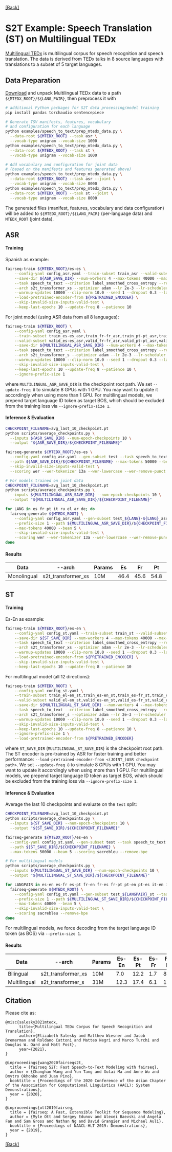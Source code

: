 [[Back]](..)

# S2T Example: Speech Translation (ST) on Multilingual TEDx

[Multilingual TEDx]() is multilingual corpus for speech recognition and 
speech translation. The data is derived from TEDx talks in 8 source languages 
with translations to a subset of 5 target languages. 

## Data Preparation
[Download](http://openslr.org/100/) and unpack Multilingual TEDx data to a path
`${MTEDX_ROOT}/${LANG_PAIR}`, then preprocess it with
```bash
# additional Python packages for S2T data processing/model training
pip install pandas torchaudio sentencepiece

# Generate TSV manifests, features, vocabulary
# and configuration for each language
python examples/speech_to_text/prep_mtedx_data.py \
  --data-root ${MTEDX_ROOT} --task asr \
  --vocab-type unigram --vocab-size 1000
python examples/speech_to_text/prep_mtedx_data.py \
  --data-root ${MTEDX_ROOT} --task st \
  --vocab-type unigram --vocab-size 1000

# Add vocabulary and configuration for joint data
# (based on the manifests and features generated above)
python examples/speech_to_text/prep_mtedx_data.py \
  --data-root ${MTEDX_ROOT} --task asr --joint \
  --vocab-type unigram --vocab-size 8000
python examples/speech_to_text/prep_mtedx_data.py \
  --data-root ${MTEDX_ROOT} --task st --joint \
  --vocab-type unigram --vocab-size 8000
```
The generated files (manifest, features, vocabulary and data configuration) will be added to
`${MTEDX_ROOT}/${LANG_PAIR}` (per-language data) and `MTEDX_ROOT` (joint data).


## ASR
#### Training
Spanish as example:
```bash
fairseq-train ${MTEDX_ROOT}/es-es \
    --config-yaml config_asr.yaml --train-subset train_asr --valid-subset valid_asr \
    --save-dir ${ASR_SAVE_DIR} --num-workers 4 --max-tokens 40000 --max-epoch 200 \
    --task speech_to_text --criterion label_smoothed_cross_entropy --report-accuracy \
    --arch s2t_transformer_xs --optimizer adam --lr 2e-3 --lr-scheduler inverse_sqrt \
    --warmup-updates 10000 --clip-norm 10.0 --seed 1 --dropout 0.3 --label-smoothing 0.1 \
    --load-pretrained-encoder-from ${PRETRAINED_ENCODER} \
    --skip-invalid-size-inputs-valid-test \
    --keep-last-epochs 10 --update-freq 8 --patience 10
```
For joint model (using ASR data from all 8 languages):
```bash
fairseq-train ${MTEDX_ROOT} \
    --config-yaml config_asr.yaml \
    --train-subset train_es-es_asr,train_fr-fr_asr,train_pt-pt_asr,train_it-it_asr,train_ru-ru_asr,train_el-el_asr,train_ar-ar_asr,train_de-de_asr \
    --valid-subset valid_es-es_asr,valid_fr-fr_asr,valid_pt-pt_asr,valid_it-it_asr,valid_ru-ru_asr,valid_el-el_asr,valid_ar-ar_asr,valid_de-de_asr \
    --save-dir ${MULTILINGUAL_ASR_SAVE_DIR} --num-workers 4 --max-tokens 40000 --max-epoch 200 \
    --task speech_to_text --criterion label_smoothed_cross_entropy --report-accuracy \
    --arch s2t_transformer_s --optimizer adam --lr 2e-3 --lr-scheduler inverse_sqrt \
    --warmup-updates 10000 --clip-norm 10.0 --seed 1 --dropout 0.3 --label-smoothing 0.1 \
    --skip-invalid-size-inputs-valid-test \
    --keep-last-epochs 10 --update-freq 8 --patience 10 \
    --ignore-prefix-size 1
```
where `MULTILINGUAL_ASR_SAVE_DIR` is the checkpoint root path. We set `--update-freq 8` to simulate 8 GPUs
with 1 GPU. You may want to update it accordingly when using more than 1 GPU.
For multilingual models, we prepend target language ID token as target BOS, which should be excluded from
the training loss via `--ignore-prefix-size 1`.

#### Inference & Evaluation
```bash
CHECKPOINT_FILENAME=avg_last_10_checkpoint.pt
python scripts/average_checkpoints.py \
  --inputs ${ASR_SAVE_DIR} --num-epoch-checkpoints 10 \
  --output "${ASR_SAVE_DIR}/${CHECKPOINT_FILENAME}"

fairseq-generate ${MTEDX_ROOT}/es-es \
  --config-yaml config_asr.yaml --gen-subset test --task speech_to_text \
  --path ${ASR_SAVE_DIR}/${CHECKPOINT_FILENAME} --max-tokens 50000 --beam 5 \
  --skip-invalid-size-inputs-valid-test \
  --scoring wer --wer-tokenizer 13a --wer-lowercase --wer-remove-punct --remove-bpe

# For models trained on joint data
CHECKPOINT_FILENAME=avg_last_10_checkpoint.pt
python scripts/average_checkpoints.py \
  --inputs ${MULTILINGUAL_ASR_SAVE_DIR} --num-epoch-checkpoints 10 \
  --output "${MULTILINGUAL_ASR_SAVE_DIR}/${CHECKPOINT_FILENAME}"

for LANG in es fr pt it ru el ar de; do
  fairseq-generate ${MTEDX_ROOT} \
    --config-yaml config_asr.yaml --gen-subset test_${LANG}-${LANG}_asr --task speech_to_text \
    --prefix-size 1 --path ${MULTILINGUAL_ASR_SAVE_DIR}/${CHECKPOINT_FILENAME} \
    --max-tokens 40000 --beam 5 \
    --skip-invalid-size-inputs-valid-test \
    --scoring wer --wer-tokenizer 13a --wer-lowercase --wer-remove-punct --remove-bpe
done
```
#### Results
| Data         | --arch             | Params |  Es  |  Fr  |  Pt  |  It  |  Ru  |   El  |   Ar  |   De  |
|--------------|--------------------|--------|------|------|------|------|------|-------|-------|-------|
| Monolingual  | s2t_transformer_xs |    10M | 46.4 | 45.6 | 54.8 | 48.0 | 74.7 | 109.5 | 104.4 | 111.1 |


## ST
#### Training
Es-En as example:
```bash
fairseq-train ${MTEDX_ROOT}/es-en \
    --config-yaml config_st.yaml --train-subset train_st --valid-subset valid_st \
    --save-dir ${ST_SAVE_DIR} --num-workers 4 --max-tokens 40000 --max-epoch 200 \
    --task speech_to_text --criterion label_smoothed_cross_entropy --report-accuracy \
    --arch s2t_transformer_xs --optimizer adam --lr 2e-3 --lr-scheduler inverse_sqrt \
    --warmup-updates 10000 --clip-norm 10.0 --seed 1 --dropout 0.3 --label-smoothing 0.1 \
    --load-pretrained-encoder-from ${PRETRAINED_ENCODER} \
    --skip-invalid-size-inputs-valid-test \
    --keep-last-epochs 10 --update-freq 8 --patience 10
```
For multilingual model (all 12 directions):
```bash
fairseq-train ${MTEDX_ROOT} \
    --config-yaml config_st.yaml \
    --train-subset train_el-en_st,train_es-en_st,train_es-fr_st,train_es-it_st,train_es-pt_st,train_fr-en_st,train_fr-es_st,train_fr-pt_st,train_it-en_st,train_it-es_st,train_pt-en_st,train_pt-es_st,train_ru-en_st \
    --valid-subset valid_el-en_st,valid_es-en_st,valid_es-fr_st,valid_es-it_st,valid_es-pt_st,valid_fr-en_st,valid_fr-es_st,valid_fr-pt_st,valid_it-en_st,valid_it-es_st,valid_pt-en_st,valid_pt-es_st,valid_ru-en_st \
    --save-dir ${MULTILINGUAL_ST_SAVE_DIR} --num-workers 4 --max-tokens 40000 --max-epoch 200 \
    --task speech_to_text --criterion label_smoothed_cross_entropy --report-accuracy \
    --arch s2t_transformer_s --optimizer adam --lr 2e-3 --lr-scheduler inverse_sqrt \
    --warmup-updates 10000 --clip-norm 10.0 --seed 1 --dropout 0.3 --label-smoothing 0.1 \
    --skip-invalid-size-inputs-valid-test \
    --keep-last-epochs 10 --update-freq 8 --patience 10 \
    --ignore-prefix-size 1 \
    --load-pretrained-encoder-from ${PRETRAINED_ENCODER}
```
where `ST_SAVE_DIR` (`MULTILINGUAL_ST_SAVE_DIR`) is the checkpoint root path. The ST encoder is pre-trained by ASR
for faster training and better performance: `--load-pretrained-encoder-from <(JOINT_)ASR checkpoint path>`. We set
`--update-freq 8` to simulate 8 GPUs with 1 GPU. You may want to update it accordingly when using more than 1 GPU.
For multilingual models, we prepend target language ID token as target BOS, which should be excluded from
the training loss via `--ignore-prefix-size 1`.

#### Inference & Evaluation
Average the last 10 checkpoints and evaluate on the `test` split:
```bash
CHECKPOINT_FILENAME=avg_last_10_checkpoint.pt
python scripts/average_checkpoints.py \
  --inputs ${ST_SAVE_DIR} --num-epoch-checkpoints 10 \
  --output "${ST_SAVE_DIR}/${CHECKPOINT_FILENAME}"

fairseq-generate ${MTEDX_ROOT}/es-en \
  --config-yaml config_st.yaml --gen-subset test --task speech_to_text \
  --path ${ST_SAVE_DIR}/${CHECKPOINT_FILENAME} \
  --max-tokens 50000 --beam 5 --scoring sacrebleu --remove-bpe

# For multilingual models
python scripts/average_checkpoints.py \
  --inputs ${MULTILINGUAL_ST_SAVE_DIR} --num-epoch-checkpoints 10 \
  --output "${MULTILINGUAL_ST_SAVE_DIR}/${CHECKPOINT_FILENAME}"

for LANGPAIR in es-en es-fr es-pt fr-en fr-es fr-pt pt-en pt-es it-en it-es ru-en el-en; do
  fairseq-generate ${MTEDX_ROOT} \
    --config-yaml config_st.yaml --gen-subset test_${LANGPAIR}_st --task speech_to_text \
    --prefix-size 1 --path ${MULTILINGUAL_ST_SAVE_DIR}/${CHECKPOINT_FILENAME} \
    --max-tokens 40000 --beam 5 \
    --skip-invalid-size-inputs-valid-test \
    --scoring sacrebleu --remove-bpe
done
```
For multilingual models, we force decoding from the target language ID token (as BOS) via `--prefix-size 1`.

#### Results
| Data         | --arch          | Params | Es-En | Es-Pt | Es-Fr | Fr-En | Fr-Es | Fr-Pt | Pt-En | Pt-Es | It-En | It-Es | Ru-En | El-En |
|--------------|--------------------|-----|-------|-------|-------|-------|-------|-------|-------|-------|-------|-------|-------|-------|
| Bilingual    | s2t_transformer_xs | 10M |  7.0  |  12.2 |  1.7  |  8.9  |  10.6 |  7.9  |  8.1  |  8.7  |   6.4 |  1.0  |  0.7  |  0.6  |
| Multilingual | s2t_transformer_s  | 31M |  12.3 |  17.4 |   6.1 |  12.0 |  13.6 |  13.2 |  12.0 |  13.7 |  10.7 |  13.1 |  0.6  |  0.8  |


## Citation
Please cite as:
```
@misc{salesky2021mtedx,
      title={Multilingual TEDx Corpus for Speech Recognition and Translation},
      author={Elizabeth Salesky and Matthew Wiesner and Jacob Bremerman and Roldano Cattoni and Matteo Negri and Marco Turchi and Douglas W. Oard and Matt Post},
      year={2021},
}

@inproceedings{wang2020fairseqs2t,
  title = {fairseq S2T: Fast Speech-to-Text Modeling with fairseq},
  author = {Changhan Wang and Yun Tang and Xutai Ma and Anne Wu and Dmytro Okhonko and Juan Pino},
  booktitle = {Proceedings of the 2020 Conference of the Asian Chapter of the Association for Computational Linguistics (AACL): System Demonstrations},
  year = {2020},
}

@inproceedings{ott2019fairseq,
  title = {fairseq: A Fast, Extensible Toolkit for Sequence Modeling},
  author = {Myle Ott and Sergey Edunov and Alexei Baevski and Angela Fan and Sam Gross and Nathan Ng and David Grangier and Michael Auli},
  booktitle = {Proceedings of NAACL-HLT 2019: Demonstrations},
  year = {2019},
}
```

[[Back]](..)
